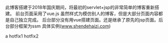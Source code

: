 此博客搭建于2018年国庆期间，将最初的servlet+jsp的非常简单的博客重新搭建。
前台页面采用了vue.js 虽然样式为模仿别人的博客，但是大部分页面内容都是自己独立完成。
后台部分没有用vue搭建页面。还是继承了原先的jsp页面。后台部分框架为ssm
具体实例(www.shendehaizi.com)


a
hotfix1
hotfix2
